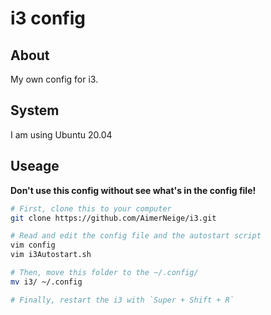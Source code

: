 # i3 config

## About

My own config for i3.

## System

I am using Ubuntu 20.04

## Useage

**Don't use this config without see what's in the config file!**

```sh
# First, clone this to your computer
git clone https://github.com/AimerNeige/i3.git

# Read and edit the config file and the autostart script
vim config
vim i3Autostart.sh

# Then, move this folder to the ~/.config/
mv i3/ ~/.config

# Finally, restart the i3 with `Super + Shift + R`
```
